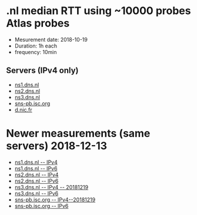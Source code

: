 # .nl median RTT using ~10000 probes Atlas probes

  * Mesurement date: 2018-10-19 
  * Duration: 1h each 
  * frequency: 10min
  
  
## Servers (IPv4 only)


  * [ns1.dns.nl](ns1-16557735-1539907200-1539993599.html)
  * [ns2.dns.nl](ns2-16557740-1539907200-1539993599.html)
  * [ns3.dns.nl](ns3-16557770-1539907200-1539993599.html)
  * [sns-pb.isc.org](isc-16557773-1539907200-1539993599.html)
  * [d.nic.fr](d-nic-fr-16557083-1539907200-1539993599.html)


# Newer measurements (same servers) 2018-12-13
  * [ns1.dns.nl -- IPv4](20181213/ns1-ipv4-18119258-1544659200-1544745599.html)
  * [ns1.dns.nl -- IPv6](20181213/ns1-ipv6-18119260-1544659200-1544745599.html)
  * [ns2.dns.nl -- IPv4](20181213/ns2-ipv4-18119344-1544659200-1544745599.html)
  * [ns2.dns.nl -- IPv6](20181213/ns2-ipv6-18119460-1544659200-1544745599.html)
  * [ns3.dns.nl -- IPv4 -- 20181219](20181219/ns3-ipv4-18357959-1545177600-1545263999.html)
  * [ns3.dns.nl -- IPv6](20181213/ns3-ipv6-18119473-1544659200-1544745599.html)
  * [sns-pb.isc.org -- IPv4--20181219 ](20181219/isc-ipv4-18358062-1545177600-1545263999.html)
  * [sns-pb.isc.org -- IPv6](20181213/isc-ivp6-8119543-1544659200-1544745599.html )
